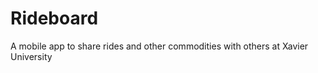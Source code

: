 Rideboard
=========

A mobile app to share rides and other commodities with others at Xavier University